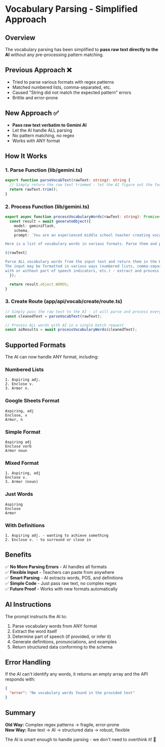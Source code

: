 # Vocabulary Parsing - Simplified Approach

## Overview
The vocabulary parsing has been simplified to **pass raw text directly to the AI** without any pre-processing pattern matching.

## Previous Approach ❌
- Tried to parse various formats with regex patterns
- Matched numbered lists, comma-separated, etc.
- Caused "String did not match the expected pattern" errors
- Brittle and error-prone

## New Approach ✅
- **Pass raw text verbatim to Gemini AI**
- Let the AI handle ALL parsing
- No pattern matching, no regex
- Works with ANY format

## How It Works

### 1. Parse Function (lib/gemini.ts)
```typescript
export function parseVocabText(rawText: string): string {
  // Simply return the raw text trimmed - let the AI figure out the format
  return rawText.trim();
}
```

### 2. Process Function (lib/gemini.ts)
```typescript
export async function processVocabularyWords(rawText: string): Promise<GeminiVocabResponse[]> {
  const result = await generateObject({
    model: geminiFlash,
    schema,
    prompt: `You are an experienced middle school teacher creating vocabulary learning materials...

Here is a list of vocabulary words in various formats. Parse them and process each word:

${rawText}

Parse ALL vocabulary words from the input text and return them in the WORDS array. 
The input may be formatted in various ways (numbered lists, comma-separated, 
with or without part of speech indicators, etc.) - extract and process all words you can identify.`,
  });

  return result.object.WORDS;
}
```

### 3. Create Route (app/api/vocab/create/route.ts)
```typescript
// Simply pass the raw text to the AI - it will parse and process everything
const cleanedText = parseVocabText(rawText);

// Process ALL words with AI in a single batch request
const aiResults = await processVocabularyWords(cleanedText);
```

## Supported Formats

The AI can now handle ANY format, including:

### Numbered Lists
```
1. Aspiring adj.
2. Enclose v.
3. Armor n.
```

### Google Sheets Format
```
Aspiring, adj
Enclose, v
Armor, n
```

### Simple Format
```
Aspiring adj
Enclose verb
Armor noun
```

### Mixed Format
```
1. Aspiring, adj
Enclose v.
3. Armor (noun)
```

### Just Words
```
Aspiring
Enclose
Armor
```

### With Definitions
```
1. Aspiring adj. - wanting to achieve something
2. Enclose v. - to surround or close in
```

## Benefits

✅ **No More Parsing Errors** - AI handles all formats  
✅ **Flexible Input** - Teachers can paste from anywhere  
✅ **Smart Parsing** - AI extracts words, POS, and definitions  
✅ **Simple Code** - Just pass raw text, no complex regex  
✅ **Future Proof** - Works with new formats automatically  

## AI Instructions

The prompt instructs the AI to:
1. Parse vocabulary words from ANY format
2. Extract the word itself
3. Determine part of speech (if provided, or infer it)
4. Generate definitions, pronunciations, and examples
5. Return structured data conforming to the schema

## Error Handling

If the AI can't identify any words, it returns an empty array and the API responds with:
```json
{
  "error": "No vocabulary words found in the provided text"
}
```

## Summary

**Old Way:** Complex regex patterns → fragile, error-prone  
**New Way:** Raw text → AI → structured data → robust, flexible

The AI is smart enough to handle parsing - we don't need to overthink it! 🎯
